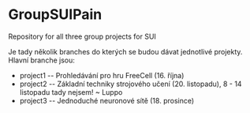 # GroupSUIPain
Repository for all three group projects for SUI

Je tady několik branches do kterých se budou dávat jednotlivé projekty. Hlavní branche jsou:
* project1 -- Prohledávání pro hru FreeCell (16. října)
* project2 -- Základní techniky strojového učení (20. listopadu), 8 - 14 listopadu tady nejsem! ~ Luppo
* project3 -- Jednoduché neuronové sítě (18. prosince)
